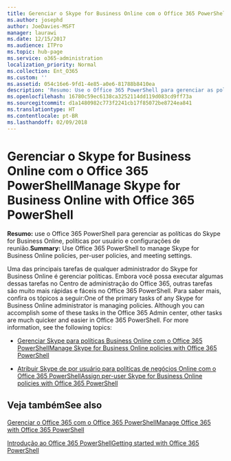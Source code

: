 ```yaml
---
title: Gerenciar o Skype for Business Online com o Office 365 PowerShell
ms.author: josephd
author: JoeDavies-MSFT
manager: laurawi
ms.date: 12/15/2017
ms.audience: ITPro
ms.topic: hub-page
ms.service: o365-administration
localization_priority: Normal
ms.collection: Ent_O365
ms.custom: ''
ms.assetid: 054c16e6-9fd1-4e85-a0e6-81788b8410ea
description: 'Resumo: Use o Office 365 PowerShell para gerenciar as políticas do Skype for Business online, políticas por usuário e configurações da reunião.'
ms.openlocfilehash: 16780c59ec6138ca3252114dd119d083cd9ff73a
ms.sourcegitcommit: d1a1480982c773f2241cb17f85072be8724ea841
ms.translationtype: HT
ms.contentlocale: pt-BR
ms.lasthandoff: 02/09/2018
---
```

# <a name="manage-skype-for-business-online-with-office-365-powershell"></a><span data-ttu-id="604ca-103">Gerenciar o Skype for Business Online com o Office 365 PowerShell</span><span class="sxs-lookup"><span data-stu-id="604ca-103">Manage Skype for Business Online with Office 365 PowerShell</span></span>

 <span data-ttu-id="604ca-104">**Resumo:** use o Office 365 PowerShell para gerenciar as políticas do Skype for Business Online, políticas por usuário e configurações de reunião.</span><span class="sxs-lookup"><span data-stu-id="604ca-104">**Summary:** Use Office 365 PowerShell to manage Skype for Business Online policies, per-user policies, and meeting settings.</span></span>
  
<span data-ttu-id="604ca-p101">Uma das principais tarefas de qualquer administrador do Skype for Business Online é gerenciar políticas. Embora você possa executar algumas dessas tarefas no Centro de administração do Office 365, outras tarefas são muito mais rápidas e fáceis no Office 365 PowerShell. Para saber mais, confira os tópicos a seguir:</span><span class="sxs-lookup"><span data-stu-id="604ca-p101">One of the primary tasks of any Skype for Business Online administrator is managing policies. Although you can accomplish some of these tasks in the Office 365 Admin center, other tasks are much quicker and easier in Office 365 PowerShell. For more information, see the following topics:</span></span>
  
- [<span data-ttu-id="604ca-108">Gerenciar Skype para políticas Business Online com o Office 365 PowerShell</span><span class="sxs-lookup"><span data-stu-id="604ca-108">Manage Skype for Business Online policies with Office 365 PowerShell</span></span>](manage-skype-for-business-online-policies-with-office-365-powershell.md)
    
- [<span data-ttu-id="604ca-109">Atribuir Skype de por usuário para políticas de negócios Online com o Office 365 PowerShell</span><span class="sxs-lookup"><span data-stu-id="604ca-109">Assign per-user Skype for Business Online policies with Office 365 PowerShell</span></span>](assign-per-user-skype-for-business-online-policies-with-office-365-powershell.md)
    
## <a name="see-also"></a><span data-ttu-id="604ca-110">Veja também</span><span class="sxs-lookup"><span data-stu-id="604ca-110">See also</span></span>

#### 

[<span data-ttu-id="604ca-111">Gerenciar o Office 365 com o Office 365 PowerShell</span><span class="sxs-lookup"><span data-stu-id="604ca-111">Manage Office 365 with Office 365 PowerShell</span></span>](manage-office-365-with-office-365-powershell.md)
  
[<span data-ttu-id="604ca-112">Introdução ao Office 365 PowerShell</span><span class="sxs-lookup"><span data-stu-id="604ca-112">Getting started with Office 365 PowerShell</span></span>](getting-started-with-office-365-powershell.md)

